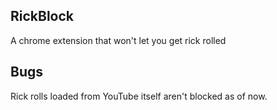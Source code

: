 ## RickBlock

A chrome extension that won't let you get rick rolled

## Bugs

Rick rolls loaded from YouTube itself aren't blocked as of now.
